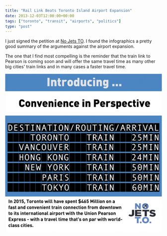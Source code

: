 ```yaml
---
title: "Rail Link Beats Toronto Island Airport Expansion"
date: 2013-12-03T12:00:00+00:00
tags: ["toronto", "transit", "airports", "politics"]
type: "post"
---
```


I just signed the petition at [No Jets TO](http://www.nojetsto.ca/). I found the infographics a pretty good summary of the arguments against the airport expansion.

The one that I find most compelling is the reminder that the train link to Pearson is coming soon and will offer the same travel time as many other big cities' train links and in many cases a faster travel time.

![Rail link times](/assets/NoJetsTO_Infographic_Airport_Links_2013-10-20-1017x1024.jpg) 
